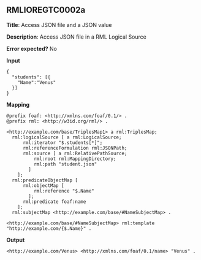 ## RMLIOREGTC0002a

**Title**: Access JSON file and a JSON value

**Description**: Access JSON file in a RML Logical Source

**Error expected?** No

**Input**
```
{
  "students": [{
    "Name":"Venus"
  }]
}

```

**Mapping**
```
@prefix foaf: <http://xmlns.com/foaf/0.1/> .
@prefix rml: <http://w3id.org/rml/> .

<http://example.com/base/TriplesMap1> a rml:TriplesMap;
  rml:logicalSource [ a rml:LogicalSource;
      rml:iterator "$.students[*]";
      rml:referenceFormulation rml:JSONPath;
      rml:source [ a rml:RelativePathSource;
          rml:root rml:MappingDirectory;
          rml:path "student.json"
        ]
    ];
  rml:predicateObjectMap [
      rml:objectMap [
          rml:reference "$.Name"
        ];
      rml:predicate foaf:name
    ];
  rml:subjectMap <http://example.com/base/#NameSubjectMap> .

<http://example.com/base/#NameSubjectMap> rml:template "http://example.com/{$.Name}" .

```

**Output**
```
<http://example.com/Venus> <http://xmlns.com/foaf/0.1/name> "Venus" .


```

